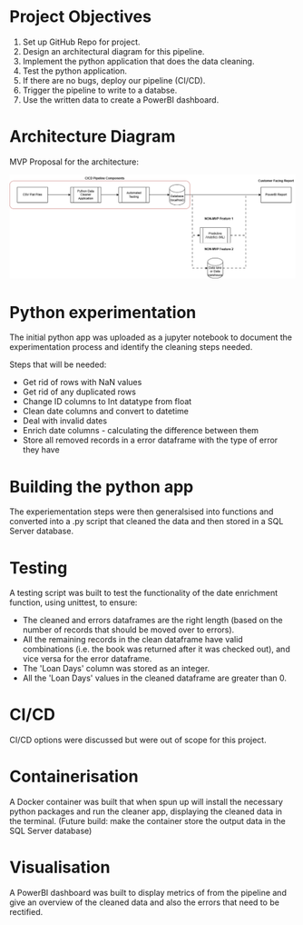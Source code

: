 # Project Objectives

1. Set up GitHub Repo for project.
2. Design an architectural diagram for this pipeline.
3. Implement the python application that does the data cleaning.
4. Test the python application.
5. If there are no bugs, deploy our pipeline (CI/CD).
6. Trigger the pipeline to write to a databse.
7. Use the written data to create a PowerBI dashboard.

# Architecture Diagram

MVP Proposal for the architecture:

![Image](POC_architecture.drawio.png)

# Python experimentation

The initial python app was uploaded as a jupyter notebook to document the experimentation process and identify the cleaning steps needed.

Steps that will be needed:
- Get rid of rows with NaN values
- Get rid of any duplicated rows
- Change ID columns to Int datatype from float
- Clean date columns and convert to datetime
- Deal with invalid dates
- Enrich date columns - calculating the difference between them
- Store all removed records in a error dataframe with the type of error they have

# Building the python app

The experiementation steps were then generalsised into functions and converted into a .py script that cleaned the data and then stored in a SQL Server database.

# Testing
 
A testing script was built to test the functionality of the date enrichment function, using unittest, to ensure:

- The cleaned and errors dataframes are the right length (based on the number of records that should be moved over to errors).
- All the remaining records in the clean dataframe have valid combinations (i.e. the book was returned after it was checked out), and vice versa for the error dataframe.
- The 'Loan Days' column was stored as an integer.
- All the 'Loan Days' values in the cleaned dataframe are greater than 0.

# CI/CD

CI/CD options were discussed but were out of scope for this project.

# Containerisation 

A Docker container was built that when spun up will install the necessary python packages and run the cleaner app, displaying the cleaned data in the terminal. (Future build: make the container store the output data in the SQL Server database)

# Visualisation

A PowerBI dashboard was built to display metrics of from the pipeline and give an overview of the cleaned data and also the errors that need to be rectified.